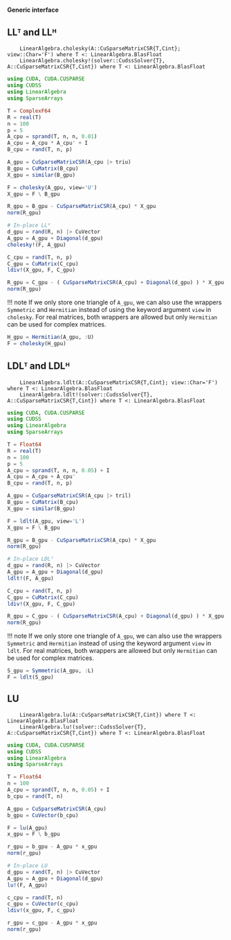 #### Generic interface

## LLᵀ and LLᴴ

```@docs
    LinearAlgebra.cholesky(A::CuSparseMatrixCSR{T,Cint}; view::Char='F') where T <: LinearAlgebra.BlasFloat
    LinearAlgebra.cholesky!(solver::CudssSolver{T}, A::CuSparseMatrixCSR{T,Cint}) where T <: LinearAlgebra.BlasFloat
```

```julia
using CUDA, CUDA.CUSPARSE
using CUDSS
using LinearAlgebra
using SparseArrays

T = ComplexF64
R = real(T)
n = 100
p = 5
A_cpu = sprand(T, n, n, 0.01)
A_cpu = A_cpu * A_cpu' + I
B_cpu = rand(T, n, p)

A_gpu = CuSparseMatrixCSR(A_cpu |> triu)
B_gpu = CuMatrix(B_cpu)
X_gpu = similar(B_gpu)

F = cholesky(A_gpu, view='U')
X_gpu = F \ B_gpu

R_gpu = B_gpu - CuSparseMatrixCSR(A_cpu) * X_gpu
norm(R_gpu)

# In-place LLᴴ
d_gpu = rand(R, n) |> CuVector
A_gpu = A_gpu + Diagonal(d_gpu)
cholesky!(F, A_gpu)

C_cpu = rand(T, n, p)
C_gpu = CuMatrix(C_cpu)
ldiv!(X_gpu, F, C_gpu)

R_gpu = C_gpu - ( CuSparseMatrixCSR(A_cpu) + Diagonal(d_gpu) ) * X_gpu
norm(R_gpu)
```

!!! note
    If we only store one triangle of `A_gpu`, we can also use the wrappers `Symmetric` and `Hermitian` instead of using the keyword argument `view` in `cholesky`. For real matrices, both wrappers are allowed but only `Hermitian` can be used for complex matrices.

```julia
H_gpu = Hermitian(A_gpu, :U)
F = cholesky(H_gpu)
```

## LDLᵀ and LDLᴴ

```@docs
    LinearAlgebra.ldlt(A::CuSparseMatrixCSR{T,Cint}; view::Char='F') where T <: LinearAlgebra.BlasFloat
    LinearAlgebra.ldlt!(solver::CudssSolver{T}, A::CuSparseMatrixCSR{T,Cint}) where T <: LinearAlgebra.BlasFloat
```

```julia
using CUDA, CUDA.CUSPARSE
using CUDSS
using LinearAlgebra
using SparseArrays

T = Float64
R = real(T)
n = 100
p = 5
A_cpu = sprand(T, n, n, 0.05) + I
A_cpu = A_cpu + A_cpu'
B_cpu = rand(T, n, p)

A_gpu = CuSparseMatrixCSR(A_cpu |> tril)
B_gpu = CuMatrix(B_cpu)
X_gpu = similar(B_gpu)

F = ldlt(A_gpu, view='L')
X_gpu = F \ B_gpu

R_gpu = B_gpu - CuSparseMatrixCSR(A_cpu) * X_gpu
norm(R_gpu)

# In-place LDLᵀ
d_gpu = rand(R, n) |> CuVector
A_gpu = A_gpu + Diagonal(d_gpu)
ldlt!(F, A_gpu)

C_cpu = rand(T, n, p)
C_gpu = CuMatrix(C_cpu)
ldiv!(X_gpu, F, C_gpu)

R_gpu = C_gpu - ( CuSparseMatrixCSR(A_cpu) + Diagonal(d_gpu) ) * X_gpu
norm(R_gpu)
```

!!! note
    If we only store one triangle of `A_gpu`, we can also use the wrappers `Symmetric` and `Hermitian` instead of using the keyword argument `view` in `ldlt`. For real matrices, both wrappers are allowed but only `Hermitian` can be used for complex matrices.

```julia
S_gpu = Symmetric(A_gpu, :L)
F = ldlt(S_gpu)
```

## LU

```@docs
    LinearAlgebra.lu(A::CuSparseMatrixCSR{T,Cint}) where T <: LinearAlgebra.BlasFloat
    LinearAlgebra.lu!(solver::CudssSolver{T}, A::CuSparseMatrixCSR{T,Cint}) where T <: LinearAlgebra.BlasFloat
```

```julia
using CUDA, CUDA.CUSPARSE
using CUDSS
using LinearAlgebra
using SparseArrays

T = Float64
n = 100
A_cpu = sprand(T, n, n, 0.05) + I
b_cpu = rand(T, n)

A_gpu = CuSparseMatrixCSR(A_cpu)
b_gpu = CuVector(b_cpu)

F = lu(A_gpu)
x_gpu = F \ b_gpu

r_gpu = b_gpu - A_gpu * x_gpu
norm(r_gpu)

# In-place LU
d_gpu = rand(T, n) |> CuVector
A_gpu = A_gpu + Diagonal(d_gpu)
lu!(F, A_gpu)

c_cpu = rand(T, n)
c_gpu = CuVector(c_cpu)
ldiv!(x_gpu, F, c_gpu)

r_gpu = c_gpu - A_gpu * x_gpu
norm(r_gpu)
```
